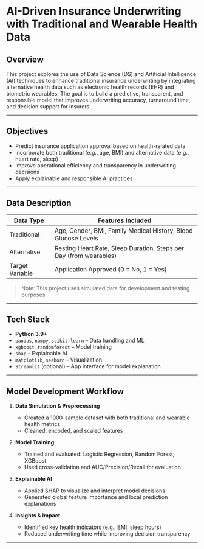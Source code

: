 # AI-Driven Insurance Underwriting with Traditional and Wearable Health Data

## Overview

This project explores the use of Data Science (DS) and Artificial Intelligence (AI) techniques to enhance traditional insurance underwriting by integrating alternative health data such as electronic health records (EHR) and biometric wearables. The goal is to build a predictive, transparent, and responsible model that improves underwriting accuracy, turnaround time, and decision support for insurers.

---

## Objectives

- Predict insurance application approval based on health-related data
- Incorporate both traditional (e.g., age, BMI) and alternative data (e.g., heart rate, sleep)
- Improve operational efficiency and transparency in underwriting decisions
- Apply explainable and responsible AI practices

---

## Data Description

| Data Type        | Features Included                                                 |
|------------------|-------------------------------------------------------------------|
| Traditional      | Age, Gender, BMI, Family Medical History, Blood Glucose Levels    |
| Alternative      | Resting Heart Rate, Sleep Duration, Steps per Day (from wearables)|
| Target Variable  | Application Approved (0 = No, 1 = Yes)                            |

> Note: This project uses simulated data for development and testing purposes.

---

## Tech Stack

- **Python 3.9+**
- `pandas`, `numpy`, `scikit-learn` – Data handling and ML
- `xgboost`, `randomforest` – Model training
- `shap` – Explainable AI
- `matplotlib`, `seaborn` – Visualization
- `Streamlit` (optional) – App interface for model explanation

---

## Model Development Workflow

1. **Data Simulation & Preprocessing**
   - Created a 1000-sample dataset with both traditional and wearable health metrics
   - Cleaned, encoded, and scaled features

2. **Model Training**
   - Trained and evaluated: Logistic Regression, Random Forest, XGBoost
   - Used cross-validation and AUC/Precision/Recall for evaluation

3. **Explainable AI**
   - Applied SHAP to visualize and interpret model decisions
   - Generated global feature importance and local prediction explanations

4. **Insights & Impact**
   - Identified key health indicators (e.g., BMI, sleep hours)
   - Reduced underwriting time while improving decision transparency

---
